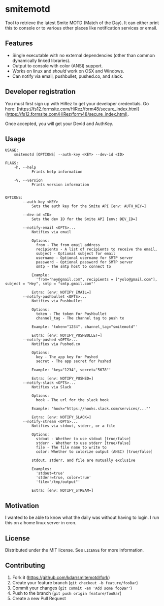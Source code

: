 smitemotd
=========

Tool to retrieve the latest Smite MOTD (Match of the Day). It can either print this to console or to various other places like notification services or email.

## Features

* Single executable with no external dependencies (other than common dynamically linked libraries).
* Output to console with color (ANSI) support.
* Works on linux and *should* work on OSX and Windows.
* Can notify via email, pushbullet, pushed.co, and slack.

## Developer registration

You must first sign up with HiRez to get your developer credentials. Go here: [https://fs12.formsite.com/HiRez/form48/secure_index.html](https://fs12.formsite.com/HiRez/form48/secure_index.html).

Once accepted, you will get your DevId and AuthKey.

## Usage

```console
USAGE:
    smitemotd [OPTIONS] --auth-key <KEY> --dev-id <ID>

FLAGS:
    -h, --help
            Prints help information

    -V, --version
            Prints version information


OPTIONS:
        --auth-key <KEY>
            Sets the auth key for the Smite API [env: AUTH_KEY=]

        --dev-id <ID>
            Sets the dev ID for the Smite API [env: DEV_ID=]

        --notify-email <OPTS>...
            Notifies via email

            Options:
              from - The from email address
              recipients - A list of recipients to receive the email,
              subject - Optional subject for email
              username - Optional username for SMTP server
              password - Optional password for SMTP server
              smtp - The smtp host to connect to

            Example:
              'from="hey@gmail.com", recipients = ["yolo@gmail.com"], subject = "Hey", smtp = "smtp.gmail.com"'

            Extra: [env: NOTIFY_EMAIL=]
        --notify-pushbullet <OPTS>...
            Notifies via Pushbullet

            Options:
              token - The token for Pushbullet
              channel_tag - The channel tag to push to

            Example: 'token="1234", channel_tag="smitemotd"'

            Extra: [env: NOTIFY_PUSHBULLET=]
        --notify-pushed <OPTS>...
            Notifies via Pushed.co

            Options:
              key - The app key for Pushed
              secret - The app secret for Pushed

            Example: 'key="1234", secret="5678"'

            Extra: [env: NOTIFY_PUSHED=]
        --notify-slack <OPTS>...
            Notifies via Slack

            Options:
              hook - The url for the slack hook

            Example: 'hook="https://hooks.slack.com/services/..."'

            Extra: [env: NOTIFY_SLACK=]
        --notify-stream <OPTS>...
            Notifies via stdout, stderr, or a file

            Options:
              stdout - Whether to use stdout [true/false]
              stderr - Whether to use stderr [true/false]
              file - The file name to write to
              color: Whether to colorize output (ANSI) [true/false]

            stdout, stderr, and file are mutually exclusive

            Examples:
              'stdout=true'
              'stderr=true, color=true'
              'file="/tmp/output"'

            Extra: [env: NOTIFY_STREAM=]
```

## Motivation

I wanted to be able to know what the daily was without having to login. I run this on a home linux server in cron.

## License

Distributed under the MIT license. See `LICENSE` for more information.

## Contributing

1.  Fork it (<https://github.com/kdar/smitemotd/fork>)
2.  Create your feature branch (`git checkout -b feature/fooBar`)
3.  Commit your changes (`git commit -am 'Add some fooBar'`)
4.  Push to the branch (`git push origin feature/fooBar`)
5.  Create a new Pull Request

